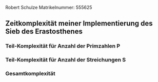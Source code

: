 <!-- Time complexity write-down for first lab assignment for data structures
    to be converted to pdf later
    Robert Schulze 1 May 2019-->

Robert Schulze
Matrikelnummer: 555625

## Zeitkomplexität meiner Implementierung des Sieb des Erastosthenes

### Teil-Komplexität für Anzahl der Primzahlen P

### Teil-Komplexität für Anzahl der Streichungen S

### Gesamtkomplexität